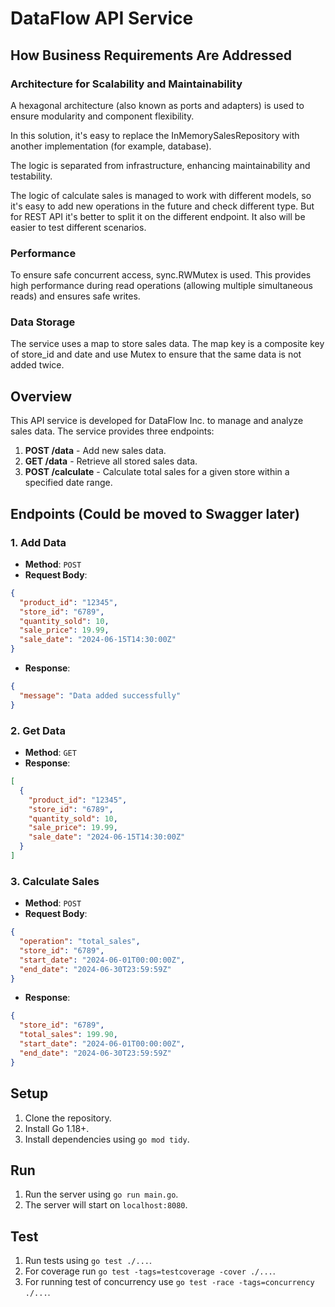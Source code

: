 # DataFlow API Service
## How Business Requirements Are Addressed
### Architecture for Scalability and Maintainability

A hexagonal architecture (also known as ports and adapters) is used to ensure modularity and component flexibility. 

In this solution, it's easy to replace the InMemorySalesRepository with another implementation (for example, database). 

The logic is separated from infrastructure, enhancing maintainability and testability.

The logic of calculate sales is managed to work with different models, so it's easy to add new operations in the future and check different type. But for REST API it's better to split it on the different endpoint. It also will be easier to test different scenarios.

### Performance

To ensure safe concurrent access, sync.RWMutex is used. This provides high performance during read operations (allowing multiple simultaneous reads) and ensures safe writes.

### Data Storage

The service uses a map to store sales data. The map key is a composite key of store_id and date and use Mutex to ensure that the same data is not added twice.

## Overview
This API service is developed for DataFlow Inc. to manage and analyze sales data. The service provides three endpoints:
1. **POST /data** - Add new sales data.
2. **GET /data** - Retrieve all stored sales data.
3. **POST /calculate** - Calculate total sales for a given store within a specified date range.

## Endpoints (Could be moved to Swagger later)
### 1. Add Data
- **Method**: `POST`
- **Request Body**:
```json
{
  "product_id": "12345",
  "store_id": "6789",
  "quantity_sold": 10,
  "sale_price": 19.99,
  "sale_date": "2024-06-15T14:30:00Z"
}
```
- **Response**:
```json
{
  "message": "Data added successfully"
}
```

### 2. Get Data
- **Method**: `GET`
- **Response**:
```json
[
  {
    "product_id": "12345",
    "store_id": "6789",
    "quantity_sold": 10,
    "sale_price": 19.99,
    "sale_date": "2024-06-15T14:30:00Z"
  }
]
```

### 3. Calculate Sales
- **Method**: `POST`
- **Request Body**:
```json
{
  "operation": "total_sales",
  "store_id": "6789",
  "start_date": "2024-06-01T00:00:00Z",
  "end_date": "2024-06-30T23:59:59Z"
}
```
- **Response**:
```json
{
  "store_id": "6789",
  "total_sales": 199.90,
  "start_date": "2024-06-01T00:00:00Z",
  "end_date": "2024-06-30T23:59:59Z"
}
```

## Setup
1. Clone the repository.
2. Install Go 1.18+.
3. Install dependencies using `go mod tidy`.

## Run
1. Run the server using `go run main.go`.
2. The server will start on `localhost:8080`.

## Test
1. Run tests using `go test ./...`.
2. For coverage run `go test -tags=testcoverage -cover ./...`.
3. For running test of concurrency use `go test -race -tags=concurrency ./...`.

